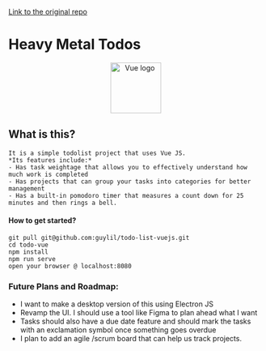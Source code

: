 [Link to the original repo](https://github.com/guylil/todo-list-vuejs)
# Heavy Metal Todos

<p align="center"><a href="https://vuejs.org" target="_blank" rel="noopener noreferrer"><img width="100" src="https://vuejs.org/images/logo.png" alt="Vue logo"></a></p>

## What is this?
```
It is a simple todolist project that uses Vue JS.
*Its features include:*
- Has task weightage that allows you to effectively understand how much work is completed
- Has projects that can group your tasks into categories for better management
- Has a built-in pomodoro timer that measures a count down for 25 minutes and then rings a bell.
```

#### How to get started?

```
git pull git@github.com:guylil/todo-list-vuejs.git
cd todo-vue
npm install
npm run serve
open your browser @ localhost:8080
```

 ### Future Plans and Roadmap:
 - I want to make a desktop version of this using Electron JS
- Revamp the UI. I should use a tool like Figma to plan ahead what I want
- Tasks should also have a due date feature and should mark the tasks with an exclamation symbol once something goes overdue
- I plan to add an agile /scrum board that can help us track projects. 